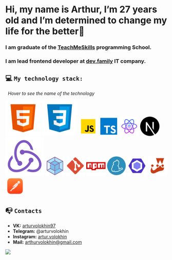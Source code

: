 # Hi, my name is Arthur, I’m 27 years old and I’m determined to change my life for the better👋

### I am graduate of the  [TeachMeSkills](https://teachmeskills.by) programming School.
### I am lead frontend developer at  [dev.family](https://dev.family/) IT company.

## 💻 `My technology stack:`

   &nbsp;&nbsp;*Hover to see the name of the technology*

<a href="https://html.spec.whatwg.org/" title="HTML5"><img src="https://github.com/arturvolokhin/images/blob/main/icons/html.svg" /></a>
<a href="https://www.w3.org/Style/CSS/Overview.en.html" title="CSS3"><img src="https://github.com/arturvolokhin/images/blob/main/icons/css.svg" /></a>
<a href="https://www.javascript.com/" title="JavaScript"><img src="https://github.com/arturvolokhin/images/blob/main/icons/js.svg" width="60px" /></a>
<a href="https://www.typescriptlang.org/" title="TypeScript"><img src="https://github.com/arturvolokhin/images/blob/main/icons/typescript.svg" width="60px" /></a>
<a href="https://reactjs.org/" title="React"><img src="https://github.com/arturvolokhin/images/blob/main/icons/react.svg" width="60px" /></a>
<a href="https://nextjs.org/" title="Next.js"><img src="https://github.com/arturvolokhin/images/blob/main/icons/nextjs.svg" width="60px" /></a>
<a href="https://redux.js.org/" title="Redux"><img src="https://github.com/arturvolokhin/images/blob/main/icons/redux.svg" /></a>
<a href="https://webpack.js.org/" title="Webpack"><img src="https://github.com/arturvolokhin/images/blob/main/icons/webpack.svg" width="60px"/></a>
<a href="https://git-scm.com/" title="Git"><img src="https://github.com/arturvolokhin/images/blob/main/icons/git.svg" width="60px" /></a>
<a href="https://www.npmjs.com/" title="Npm"><img src="https://github.com/arturvolokhin/images/blob/main/icons/npm.svg" width="60px"/></a>
<a href="https://yarnpkg.com/" title="Yarn"><img src="https://github.com/arturvolokhin/images/blob/main/icons/yarn.svg" width="60px"/></a>
<a href="https://eslint.org/" title="ESLint"><img src="https://github.com/arturvolokhin/images/blob/main/icons/eslint.svg" width="60px"/></a>
<a href="https://jestjs.io/ru/" title="Jest"><img src="https://github.com/arturvolokhin/images/blob/main/icons/jest.svg" width="60px"/></a>
<a href="https://www.postman.com/" title="Postman"><img src="https://github.com/arturvolokhin/images/blob/main/icons/postman.png" width="60px"/></a>




## 📭 `Contacts`
- **VK:** <a href="https://vk.com/arturvolokhin97" target="_blank">arturvolokhin97</a>
- **Telegram:** @arturvolokhin
- **Instagram:** <a href="instagram.com/artur.volokhin" target="_blank">artur.volokhin</a>
- **Mail:** arthurvolokhin@gmail.com


<img src='https://github-readme-stats.vercel.app/api?username=arturvolokhin&&show_icons=true'>
